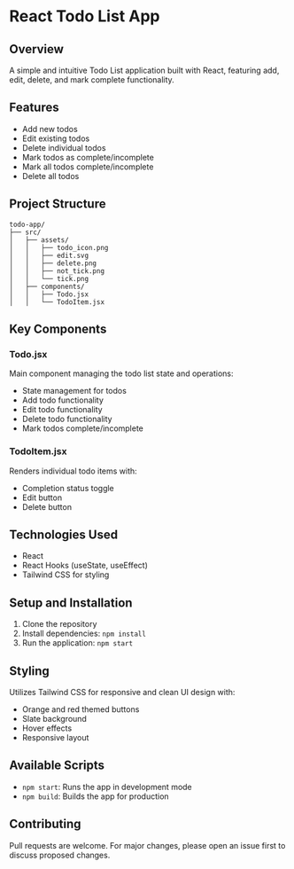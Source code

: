 # React Todo List App

## Overview

A simple and intuitive Todo List application built with React, featuring add, edit, delete, and mark complete functionality.

## Features

- Add new todos
- Edit existing todos
- Delete individual todos
- Mark todos as complete/incomplete
- Mark all todos complete/incomplete
- Delete all todos

## Project Structure

```
todo-app/
├── src/
│   ├── assets/
│   │   ├── todo_icon.png
│   │   ├── edit.svg
│   │   ├── delete.png
│   │   ├── not_tick.png
│   │   └── tick.png
│   ├── components/
│   │   ├── Todo.jsx
│   │   └── TodoItem.jsx
```

## Key Components

### Todo.jsx

Main component managing the todo list state and operations:

- State management for todos
- Add todo functionality
- Edit todo functionality
- Delete todo functionality
- Mark todos complete/incomplete

### TodoItem.jsx

Renders individual todo items with:

- Completion status toggle
- Edit button
- Delete button

## Technologies Used

- React
- React Hooks (useState, useEffect)
- Tailwind CSS for styling

## Setup and Installation

1. Clone the repository
2. Install dependencies: `npm install`
3. Run the application: `npm start`

## Styling

Utilizes Tailwind CSS for responsive and clean UI design with:

- Orange and red themed buttons
- Slate background
- Hover effects
- Responsive layout

## Available Scripts

- `npm start`: Runs the app in development mode
- `npm build`: Builds the app for production

## Contributing

Pull requests are welcome. For major changes, please open an issue first to discuss proposed changes.
